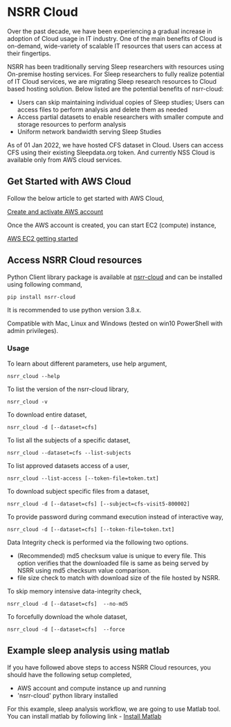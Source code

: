 # NSRR Cloud

Over the past decade, we have been experiencing a gradual increase in adoption of Cloud usage in IT industry. One of the main benefits of Cloud is on-demand, wide-variety of scalable IT resources that users can access at their fingertips. 

NSRR has been traditionally serving Sleep researchers with resources using On-premise hosting services. For Sleep researchers to fully realize potential of IT Cloud services, we are migrating Sleep research resources to Cloud based hosting solution. Below listed are the potential benefits of nsrr-cloud:
- Users can skip maintaining individual copies of Sleep studies; Users can access files to perform analysis and delete them as needed
- Access partial datasets to enable researchers with smaller compute and storage resources to perform analysis
- Uniform network bandwidth serving Sleep Studies

As of 01 Jan 2022, we have hosted CFS dataset in Cloud. Users can access CFS using their existing Sleepdata.org token. And currently NSS Cloud is available only from AWS cloud services.

## Get Started with AWS Cloud

Follow the below article to get started with AWS Cloud,

[Create and activate AWS account](https://aws.amazon.com/premiumsupport/knowledge-center/create-and-activate-aws-account/)

Once the AWS account is created, you can start EC2 (compute) instance,

[AWS EC2 getting started](https://aws.amazon.com/ec2/getting-started/)

## Access NSRR Cloud resources

Python Client library package is available at [nsrr-cloud](https://pypi.org/project/nsrr-cloud) and can be installed using following command,

`pip install nsrr-cloud`

It is recommended to use python version 3.8.x.

Compatible with Mac, Linux and Windows (tested on win10 PowerShell with admin privileges).

### Usage

To learn about different parameters, use help argument,

`nsrr_cloud --help`

To list the version of the nsrr-cloud library,

`nsrr_cloud -v`

To download entire dataset,

`nsrr_cloud -d [--dataset=cfs]`

To list all the subjects of a specific dataset,

`nsrr_cloud --dataset=cfs --list-subjects`

To list approved datasets access of a user,

`nsrr_cloud --list-access [--token-file=token.txt]`

To download subject specific files from a dataset,

`nsrr_cloud -d [--dataset=cfs] [--subject=cfs-visit5-800002]`

To provide password during command execution instead of interactive way,

`nsrr_cloud -d [--dataset=cfs] [--token-file=token.txt]`

Data Integrity check is performed via the following two options.
- (Recommended) md5 checksum value is unique to every file. This option verifies that the downloaded file is same as being served by NSRR using md5 checksum value comparison. 
- file size check to match with download size of the file hosted by NSRR.

To skip memory intensive data-integrity check,

`nsrr_cloud -d [--dataset=cfs]  --no-md5`

To forcefully download the whole dataset,

`nsrr_cloud -d [--dataset=cfs]  --force`


## Example sleep analysis using matlab 

If you have followed above steps to access NSRR Cloud resources, you should have the following setup completed,
- AWS account and compute instance up and running
- 'nsrr-cloud' python library installed

For this example, sleep analysis workflow, we are going to use Matlab tool. You can install matlab by following link - [Install Matlab](https://www.mathworks.com/help/install/install-products.html)


